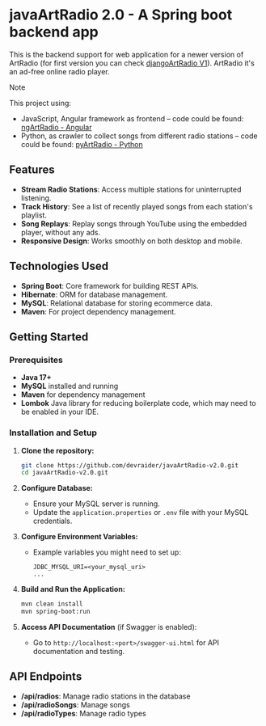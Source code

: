 
# javaArtRadio 2.0 - A Spring boot backend app

This is the backend support for web application for a newer version of ArtRadio (for first version you can check [djangoArtRadio V1](https://github.com/devraider/djangoArtRadio-v1.0.0)).
ArtRadio it's an ad-free online radio player.

> [!note]
> This project using:
> - JavaScript, Angular framework as frontend – code could be found: [ngArtRadio - Angular](https://github.com/devraider/ngArtRadio-v2.0)
> - Python, as crawler to collect songs from different radio stations – code could be found: [pyArtRadio - Python](https://github.com/devraider/pyArtRadio-v2.0)


## Features

- **Stream Radio Stations**: Access multiple stations for uninterrupted listening.
- **Track History**: See a list of recently played songs from each station's playlist.
- **Song Replays**: Replay songs through YouTube using the embedded player, without any ads.
- **Responsive Design**: Works smoothly on both desktop and mobile.


## Technologies Used

- **Spring Boot**: Core framework for building REST APIs.
- **Hibernate**: ORM for database management.
- **MySQL**: Relational database for storing ecommerce data.
- **Maven**: For project dependency management.


## Getting Started

### Prerequisites

- **Java 17+**
- **MySQL** installed and running
- **Maven** for dependency management
- **Lombok** Java library for reducing boilerplate code, which may need to be enabled in your IDE.

### Installation and Setup

1. **Clone the repository:**
   ```bash
   git clone https://github.com/devraider/javaArtRadio-v2.0.git
   cd javaArtRadio-v2.0.git
   ```

2. **Configure Database:**
    - Ensure your MySQL server is running.
    - Update the `application.properties` or `.env` file with your MySQL credentials.

3. **Configure Environment Variables:**
    - Example variables you might need to set up:
      ```properties
      JDBC_MYSQL_URI=<your_mysql_uri>
      ...
      ```

4. **Build and Run the Application:**
   ```bash
   mvn clean install
   mvn spring-boot:run
   ```

5. **Access API Documentation** (if Swagger is enabled):
    - Go to `http://localhost:<port>/swagger-ui.html` for API documentation and testing.


## API Endpoints

- **/api/radios**: Manage radio stations in the database
- **/api/radioSongs**: Manage songs
- **/api/radioTypes**: Manage radio types
